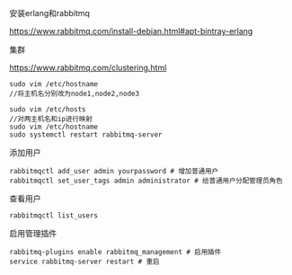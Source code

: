 安装erlang和rabbitmq

https://www.rabbitmq.com/install-debian.html#apt-bintray-erlang

集群

https://www.rabbitmq.com/clustering.html

```shell
sudo vim /etc/hostname
//将主机名分别改为node1,node2,node3

sudo vim /etc/hosts
//对两主机名和ip进行映射
sudo vim /etc/hostname
sudo systemctl restart rabbitmq-server
```

添加用户

```shell
rabbitmqctl add_user admin yourpassword # 增加普通用户
rabbitmqctl set_user_tags admin administrator # 给普通用户分配管理员角色
```

查看用户

```shell
rabbitmqctl list_users
```

启用管理插件

```shell
rabbitmq-plugins enable rabbitmq_management # 启用插件
service rabbitmq-server restart # 重启
```

